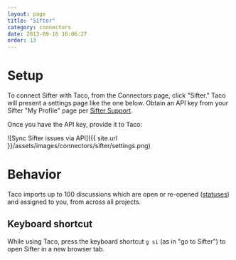 ```yaml
---
layout: page
title: "Sifter"
category: connectors
date: 2013-09-16 16:06:27
order: 13
---
```


# Setup

To connect Sifter with Taco, from the Connectors page, click "Sifter."
Taco will present a settings page like the one below. Obtain an API key
from your Sifter "My Profile" page per [Sifter Support](https://sifterapp.com/developer/start).

Once you have the API key, provide it to Taco:

![Sync Sifter issues via API]({{ site.url }}/assets/images/connectors/sifter/settings.png)


# Behavior

Taco imports up to 100 discussions which are open or re-opened
([statuses](https://sifterapp.com/developer/resources/statuses)) and
assigned to you, from across all projects.

## Keyboard shortcut

While using Taco, press the keyboard shortcut `g si` (as in "go to
Sifter") to open Sifter in a new browser tab.
